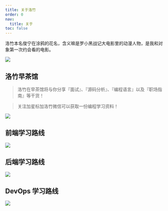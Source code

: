 ```yaml
---
title: 关于洛竹
order: 0
nav:
  title: 关于
toc: false
---
```


洛竹本名俊宁在涂鸦的花名，含义嘛是罗小黑战记大电影里的动漫人物，是我和对象第一次约会看的电影。

![](https://i.loli.net/2021/03/30/eSONDCYr1Ehjdlt.jpg)

## 洛竹早茶馆

> 洛竹在早茶馆将与你分享『面试』、『源码分析』、『编程语言』以及『职场指南』等干货！

> 关注加星标加洛竹微信可以获取一份编程学习资料！

![](https://i.loli.net/2021/03/21/8a2neD4C3hFVpTr.png)

## 前端学习路线

![](https://i.loli.net/2021/03/31/hYFQxyzriawD93k.png)

## 后端学习路线

![](https://i.loli.net/2021/03/31/adMZ9hxfGolt3CH.png)

## DevOps 学习路线

![](https://i.loli.net/2021/03/31/HTJUfCPLwQ31t87.png)
